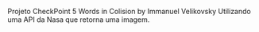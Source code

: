 Projeto CheckPoint 5
Words in Colision by Immanuel Velikovsky
Utilizando uma API da Nasa que retorna uma imagem.